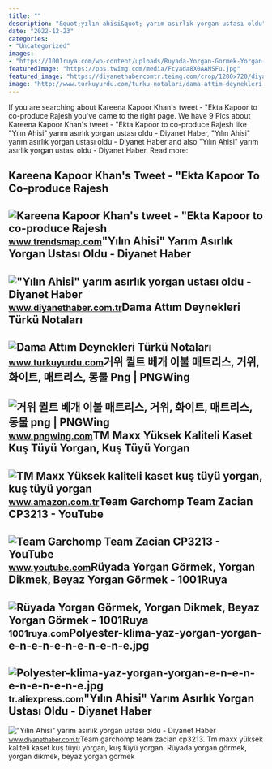 ```yaml
---
title: ""
description: "&quot;yılın ahisi&quot; yarım asırlık yorgan ustası oldu"
date: "2022-12-23"
categories:
- "Uncategorized"
images:
- "https://1001ruya.com/wp-content/uploads/Ruyada-Yorgan-Gormek-Yorgan-Dikmek-Beyaz-Yorgan-Gormek-ne-demek-diyanet.jpg"
featuredImage: "https://pbs.twimg.com/media/Fcyada8X0AANSFu.jpg"
featured_image: "https://diyanethabercomtr.teimg.com/crop/1280x720/diyanethaber-com-tr/uploads/2023/09/yilin-ahisijpg-22.jpg"
image: "http://www.turkuyurdu.com/turku-notalari/dama-attim-deynekleri.jpg"
---
```


If you are searching about Kareena Kapoor Khan's tweet - "Ekta Kapoor to co-produce Rajesh you've came to the right page. We have 9 Pics about Kareena Kapoor Khan's tweet - "Ekta Kapoor to co-produce Rajesh like "Yılın Ahisi" yarım asırlık yorgan ustası oldu - Diyanet Haber, "Yılın Ahisi" yarım asırlık yorgan ustası oldu - Diyanet Haber and also "Yılın Ahisi" yarım asırlık yorgan ustası oldu - Diyanet Haber. Read more:

Kareena Kapoor Khan's Tweet - "Ekta Kapoor To Co-produce Rajesh
---------------------------------------------------------------

 ![Kareena Kapoor Khan's tweet - "Ekta Kapoor to co-produce Rajesh](https://pbs.twimg.com/media/Fcyada8X0AANSFu.jpg) <small>www.trendsmap.com</small>"Yılın Ahisi" Yarım Asırlık Yorgan Ustası Oldu - Diyanet Haber
--------------------------------------------------------------

 !["Yılın Ahisi" yarım asırlık yorgan ustası oldu - Diyanet Haber](https://diyanethabercomtr.teimg.com/crop/1280x720/diyanethaber-com-tr/uploads/2023/09/yilin-ahisijpg-22.jpg) <small>www.diyanethaber.com.tr</small>Dama Attım Deynekleri Türkü Notaları
------------------------------------

 ![Dama Attım Deynekleri Türkü Notaları](http://www.turkuyurdu.com/turku-notalari/dama-attim-deynekleri.jpg) <small>www.turkuyurdu.com</small>거위 퀼트 베개 이불 매트리스, 거위, 화이트, 매트리스, 동물 Png | PNGWing
-------------------------------------------------

 ![거위 퀼트 베개 이불 매트리스, 거위, 화이트, 매트리스, 동물 png | PNGWing](https://w7.pngwing.com/pngs/105/320/png-transparent-goose-quilt-pillow-duvet-mattress-goose-white-mattress-animals.png) <small>www.pngwing.com</small>TM Maxx Yüksek Kaliteli Kaset Kuş Tüyü Yorgan, Kuş Tüyü Yorgan
--------------------------------------------------------------

 ![TM Maxx Yüksek kaliteli kaset kuş tüyü yorgan, kuş tüyü yorgan](https://m.media-amazon.com/images/I/61pl29anD1L._AC_SL1500_.jpg) <small>www.amazon.com.tr</small>Team Garchomp Team Zacian CP3213 - YouTube
------------------------------------------

 ![Team Garchomp Team Zacian CP3213 - YouTube](https://i.ytimg.com/vi/HYLCwcE-Dgc/maxres2.jpg?sqp=-oaymwEoCIAKENAF8quKqQMcGADwAQH4AYwCgALgA4oCDAgAEAEYRSBHKGUwDw==&rs=AOn4CLC_ulBvmvqa2cf2uT56Qfk3FCYaDA) <small>www.youtube.com</small>Rüyada Yorgan Görmek, Yorgan Dikmek, Beyaz Yorgan Görmek - 1001Ruya
-------------------------------------------------------------------

 ![Rüyada Yorgan Görmek, Yorgan Dikmek, Beyaz Yorgan Görmek - 1001Ruya](https://1001ruya.com/wp-content/uploads/Ruyada-Yorgan-Gormek-Yorgan-Dikmek-Beyaz-Yorgan-Gormek-ne-demek-diyanet.jpg) <small>1001ruya.com</small>Polyester-klima-yaz-yorgan-yorgan-e-n-e-n-e-n-e-n-e-n-e.jpg
-----------------------------------------------------------

 ![Polyester-klima-yaz-yorgan-yorgan-e-n-e-n-e-n-e-n-e-n-e.jpg](https://ae01.alicdn.com/kf/HTB1MUAhb8Cw3KVjSZFlq6AJkFXar/Polyester-klima-yaz-yorgan-yorgan-e-n-e-n-e-n-e-n-e-n-e.jpg) <small>tr.aliexpress.com</small>"Yılın Ahisi" Yarım Asırlık Yorgan Ustası Oldu - Diyanet Haber
--------------------------------------------------------------

 !["Yılın Ahisi" yarım asırlık yorgan ustası oldu - Diyanet Haber](https://diyanethabercomtr.teimg.com/diyanethaber-com-tr/uploads/2023/09/yilin-ahisi.jpg) <small>www.diyanethaber.com.tr</small>Team garchomp team zacian cp3213. Tm maxx yüksek kaliteli kaset kuş tüyü yorgan, kuş tüyü yorgan. Rüyada yorgan görmek, yorgan dikmek, beyaz yorgan görmek
